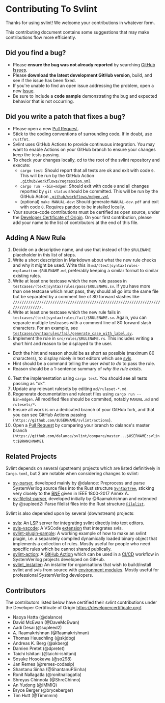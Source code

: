 Contributing To Svlint
======================

Thanks for using svlint!
We welcome your contributions in whatever form.

This contributing document contains some suggestions that may make
contributions flow more efficiently.


Did you find a bug?
-------------------

- Please **ensure the bug was not already reported** by searching
  [GitHub Issues](https://github.com/dalance/svlint/issues).
- Please **download the latest development GitHub version**, build, and see
  if the issue has been fixed.
- If you're unable to find an open issue addressing the problem, open a new
  [Issue](https://github.com/dalance/svlint/issues).
- Be sure to include a **code sample** demonstrating the bug and expected
  behavior that is not occurring.


Did you write a patch that fixes a bug?
---------------------------------------

- Please open a new [Pull Request](https://github.com/dalance/svlint/pulls).
- Stick to the coding conventions of surrounding code.
  If in doubt, use `rustfmt`.
- Svlint uses GitHub Actions to provide continuous integration.
  You may want to enable Actions on your GitHub branch to ensure your changes
  keep the tests passing.
- To check your changes locally, cd to the root of the svlint repository and
  execute:
  - `cargo test`: Should report that all tests are ok and exit with code `0`.
    This will be run by the GitHub Action
   [`.github/workflows/regression.yml`](https://github.com/dalance/svlint/blob/master/.github/workflows/regression.yml)
  - `cargo run --bin=mdgen`: Should exit with code `0` and all changes
    reported by `git status` should be committed.
    This will be run by the GitHub Action
   [`.github/workflows/mdgen.yml`](https://github.com/dalance/svlint/blob/master/.github/workflows/mdgen.yml)
  - (optional) `make MANUAL-dev`: Should generate `MANUAL-dev.pdf` and exit
    with code `0`.
    Requires [pandoc](https://pandoc.org/MANUAL.html) to be installed locally.
- Your source-code contributions must be certified as open source, under the
  [Developer Certificate of Origin](https://developercertificate.org/).
  On your first contribution, please add your name to the list of contributors
  at the end of this file.


Adding A New Rule
-----------------

1. Decide on a descriptive name, and use that instead of the `$RULENAME`
  placeholder in this list of steps.
2. Write a short description in Markdown about what the new rule checks and why
  it might be used.
  Write this in `md/(text|syntax)rules-explanation-$RULENAME.md`, preferably
  keeping a similar format to similar existing rules.
3. Write at least one testcase which the new rule passes in
  `testcases/(text|syntax)rules/pass/$RULENAME.sv`.
  If you have more than one testcase which must pass, they should all go into
  the same file but be separated by a comment line of 80 forward slashes like
  `////////////////////////////////////////////////////////////////////////////////`.
4. Write at least one testcase which the new rule fails in
  `testcases/(text|syntax)rules/fail/$RULENAME.sv`.
  Again, you can separate multiple testcases with a comment line of 80 forward
  slash characters.
  For an example, see
  [`testcases/syntaxrules/fail/generate_case_with_label.sv`](https://github.com/dalance/svlint/blob/master/testcases/syntaxrules/fail/generate_case_with_label.sv).
5. Implement the rule in `src/rules/$RULENAME.rs`.
  This includes writing a short hint and reason to be displayed to the user.
  - Both the hint and reason should be as short as possible (maximum 80
    characters), to display nicely in text editors which use
    [svls](https://github.com/dalance/svls).
  - Hint should be a command telling the user *what to do* to pass the rule.
  - Reason should be a 1-sentence summary of *why the rule exists*.
6. Test the implementation using `cargo test`.
  You should see all tests passing as "ok".
7. Update any relevant rulesets by editing `md/ruleset-*.md`.
8. Regenerate documentation and ruleset files using `cargo run --bin=mdgen`.
  All modified files should be commited, notably `MANUAL.md` and `rulesets/*`.
9. Ensure all work is on a dedicated branch of your GitHub fork, and that
  you can see GitHub Actions passing
  (`https://github.com/$USERNAME/svlint/actions`).
10. Open a [Pull Request](https://github.com/dalance/svlint/pulls) by comparing
  your branch to dalance's master branch
  (`https://github.com/dalance/svlint/compare/master...$USERNAME:svlint:$BRANCHNAME`).


Related Projects
----------------

Svlint depends on several (upstream) projects which are listed definitively in
`Cargo.toml`, but 2 are notable when considering changes to svlint:

- [sv-parser](https://docs.rs/sv-parser/latest/sv_parser/), developed mainly
  by @dalance:
  Preprocess and parse SystemVerilog source files into the Rust structure
  [`SyntaxTree`](https://docs.rs/sv-parser/latest/sv_parser/struct.SyntaxTree.html),
  sticking very closely to the
  [BNF](https://en.wikipedia.org/wiki/Backus%E2%80%93Naur_form) given in
  IEEE 1800-2017 Annex A.
- [sv-filelist-parser](https://github.com/supleed2/sv-filelist-parser),
  developed initially by @Raamakrishnan and extended by @supleed2:
  Parse filelist files into the Rust structure
  [`Filelist`](https://github.com/supleed2/sv-filelist-parser/blob/main/src/file_parser.rs#L12).

Svlint is also depended upon by several (downstream) projects:

- [svls](https://github.com/dalance/svls):
  An [LSP](https://en.wikipedia.org/wiki/Language_Server_Protocol) server for
  integrating svlint directly into text editors.
- [svls-vscode](https://github.com/dalance/svls-vscode):
  A VSCode
  [extension](https://marketplace.visualstudio.com/items?itemName=dalance.svls-vscode)
  that integrates svls.
- [svlint-plugin-sample](https://github.com/dalance/svlint-plugin-sample):
  A working example of how to make an svlint plugin, i.e. a separately compiled
  dynamically loaded binary object that implements a collection of rules.
  Mostly useful for people who need specific rules which be cannot shared
  publically.
- [svlint-action](https://github.com/dalance/svlint-action):
  A [GitHub Action](https://docs.github.com/en/actions) which can be used in a
  [CI/CD](https://en.wikipedia.org/wiki/CI/CD) workflow in SystemVerilog
  projects developed on GitHub.
- [svlint\_installer](https://github.com/DaveMcEwan/svlint_installer):
  An installer for organisations that wish to build/install svlint and svls
  from source with
  [environment modules](https://modules.readthedocs.io/en/latest/index.html).
  Mostly useful for professional SystemVerilog developers.


Contributors
------------

The contributors listed below have certified their svlint contributions
under the Developer Certificate of Origin <https://developercertificate.org/>.

- Naoya Hatta (@dalance)
- David McEwan (@DaveMcEwan)
- Aadi Desai (@supleed2)
- A. Raamakrishnan (@Raamakrishnan)
- Thomas Heuschling (@skjdbg)
- Andreas K. Berg (@akberg)
- Damien Pretet (@dpretet)
- Taichi Ishitani (@taichi-ishitani)
- Sosuke Hosokawa (@so298)
- Jan Remes (@remes-codasip)
- Shantanu Sinha (@ShantanuPSinha)
- Ronit Nallagatla (@ronitnallagatla)
- Shreyas Chinnola (@ShreChinno)
- An Yudong (@iMMIQ)
- Bryce Berger (@bryceberger)
- Tim Hutt (@Timmmm)
